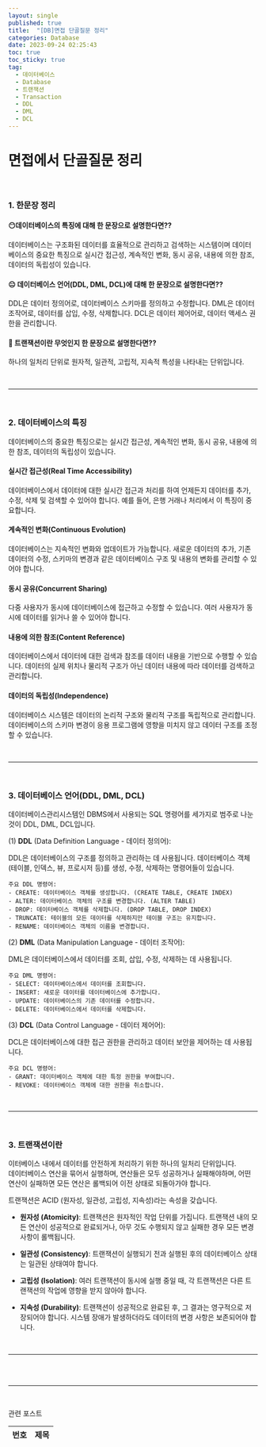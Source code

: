 ```yaml
---
layout: single
published: true
title:  "[DB]면접 단골질문 정리"
categories: Database
date: 2023-09-24 02:25:43
toc: true
toc_sticky: true
tag:   
  - 데이터베이스
  - Database
  - 트랜잭션
  - Transaction
  - DDL
  - DML
  - DCL
---
```


# 면접에서 단골질문 정리
<br>

### 1. 한문장 정리

#### 😶데이터베이스의 특징에 대해 한 문장으로 설명한다면??
<p>
데이터베이스는 구조화된 데이터를 효율적으로 관리하고 검색하는 시스템이며 데이터 베이스의 중요한 특징으로 실시간  접근성, 계속적인  변화, 동시  공유, 내용에  의한  참조, 데이터의  독립성이 있습니다.
</p>


#### 😐 데이터베이스 언어(DDL, DML, DCL)에 대해 한 문장으로 설명한다면??
<p>
DDL은 데이터 정의어로, 데이터베이스 스키마를 정의하고 수정합니다. DML은 데이터 조작어로, 데이터를 삽입, 수정, 삭제합니다. DCL은 데이터 제어어로, 데이터 액세스 권한을 관리합니다.
</p>

#### 🤔 트랜잭션이란 무엇인지 한 문장으로 설명한다면??
<p>
하나의 일처리 단위로 원자적, 일관적, 고립적, 지속적 특성을 나타내는 단위입니다.
</p>





<br>

----------------
<br>







### 2. **데이터베이스의 특징**

<p>
데이터베이스의 중요한 특징으로는 실시간  접근성, 계속적인  변화, 동시  공유, 내용에  의한  참조, 데이터의  독립성이 있습니다.
</p>

#### **실시간 접근성**(Real  Time  Accessibility)

데이터베이스에서 데이터에 대한 실시간 접근과 처리를 하여 언제든지 데이터를 추가, 수정, 삭제 및 검색할 수 있어야 합니다. 예를 들어, 은행 거래나 처리에서 이 특징이 중요합니다.

#### **계속적인 변화**(Continuous  Evolution)

데이터베이스는 지속적인 변화와 업데이트가 가능합니다.
새로운 데이터의 추가, 기존 데이터의 수정, 스키마의 변경과 같은 데이터베이스 구조 및 내용의 변화를 관리할 수 있어야 합니다.

#### **동시 공유**(Concurrent  Sharing)

다중 사용자가 동시에 데이터베이스에 접근하고 수정할 수 있습니다. 여러 사용자가 동시에 데이터를 읽거나 쓸 수 있어야 합니다.

#### **내용에 의한 참조**(Content  Reference) 

데이터베이스에서 데이터에 대한 검색과 참조를 데이터 내용을 기반으로 수행할 수 있습니다. 데이터의 실제 위치나 물리적 구조가 아닌 데이터 내용에 따라 데이터를 검색하고 관리합니다.

#### **데이터의 독립성**(Independence)

데이터베이스 시스템은 데이터의 논리적 구조와 물리적 구조를 독립적으로 관리합니다. 데이터베이스의 스키마 변경이 응용 프로그램에 영향을 미치지 않고 데이터 구조를 조정할 수 있습니다. 





<br>

----------------
<br>







### 3. **데이터베이스 언어(DDL, DML, DCL)**

<p>
데이터베이스관리시스템인 DBMS에서 사용되는 SQL 명령어를 세가지로 범주로 나눈것이 DDL, DML, DCL입니다.
</p>

  (1) **DDL** (Data Definition Language - 데이터 정의어):

  DDL은 데이터베이스의 구조를 정의하고 관리하는 데 사용됩니다. 데이터베이스 객체(테이블, 인덱스, 뷰, 프로시저 등)를 생성, 수정, 삭제하는 명령어들이 있습니다.

    주요 DDL 명령어:
    - CREATE: 데이터베이스 객체를 생성합니다. (CREATE TABLE, CREATE INDEX)
    - ALTER: 데이터베이스 객체의 구조를 변경합니다. (ALTER TABLE)
    - DROP: 데이터베이스 객체를 삭제합니다. (DROP TABLE, DROP INDEX)
    - TRUNCATE: 테이블의 모든 데이터를 삭제하지만 테이블 구조는 유지합니다.
    - RENAME: 데이터베이스 객체의 이름을 변경합니다.
  
  
  (2) **DML** (Data Manipulation Language - 데이터 조작어):

  DML은 데이터베이스에서 데이터를 조회, 삽입, 수정, 삭제하는 데 사용됩니다. 

    주요 DML 명령어:
    - SELECT: 데이터베이스에서 데이터를 조회합니다.
    - INSERT: 새로운 데이터를 데이터베이스에 추가합니다.
    - UPDATE: 데이터베이스의 기존 데이터를 수정합니다.
    - DELETE: 데이터베이스에서 데이터를 삭제합니다.
  
  
  (3) **DCL** (Data Control Language - 데이터 제어어):

  DCL은 데이터베이스에 대한 접근 권한을 관리하고 데이터 보안을 제어하는 데 사용됩니다. 

    주요 DCL 명령어:
    - GRANT: 데이터베이스 객체에 대한 특정 권한을 부여합니다.
    - REVOKE: 데이터베이스 객체에 대한 권한을 취소합니다.




<br>

----------------
<br>




### 3. **트랜잭션**이란

이터베이스 내에서 데이터를 안전하게 처리하기 위한 하나의 일처리 단위입니다.  
데이터베이스 연산을 묶어서 실행하며, 연산들은 모두 성공하거나 실패해야하며, 어떤 연산이 실패하면 모든 연산은 롤백되어 이전 상태로 되돌아가야 합니다.  

트랜잭션은 ACID (원자성, 일관성, 고립성, 지속성)라는 속성을 갖습니다. 

* **원자성 (Atomicity)**: 트랜잭션은 원자적인 작업 단위를 가집니다. 트랜잭션 내의 모든 연산이 성공적으로 완료되거나, 아무 것도 수행되지 않고 실패한 경우 모든 변경 사항이 롤백됩니다.

* **일관성 (Consistency)**: 트랜잭션이 실행되기 전과 실행된 후의 데이터베이스 상태는 일관된 상태여야 합니다. 

* **고립성 (Isolation)**: 여러 트랜잭션이 동시에 실행 중일 때, 각 트랜잭션은 다른 트랜잭션의 작업에 영향을 받지 않아야 합니다. 

* **지속성 (Durability)**: 트랜잭션이 성공적으로 완료된 후, 그 결과는 영구적으로 저장되어야 합니다. 시스템 장애가 발생하더라도 데이터의 변경 사항은 보존되어야 합니다.

<br>

----------------
<br>




<br>


----------------
<br>







관련 포스트

|번호	  |제목|
|---|---|

